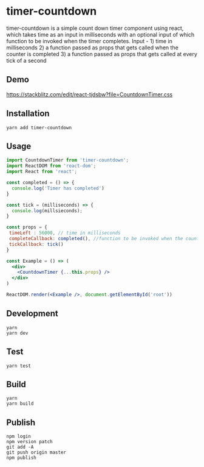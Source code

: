 # timer-countdown

timer-countdown is a simple count down timer component using react, which takes time as an input in milliseconds with an optional input of which function to be invoked when the timer completes.
Input - 1) time in milliseconds
        2) a function passed as props that gets called when the counter is completed
        3) a function passed as props that gets called at every tick of a second

## Demo

https://stackblitz.com/edit/react-tjdsbw?file=CountdownTimer.css

## Installation

`yarn add timer-countdown`

## Usage

```jsx
import CountdownTimer from 'timer-countdown';
import ReactDOM from 'react-dom';
import React from 'react';

const completed = () => {
  console.log('Timer has completed')
}

const tick = (milliseconds) => {
  console.log(millsieconds);
}

const props = {
 timeLeft : 56000, // time in milliseconds
 completeCallback: completed(), //function to be invoked when the countdown timer finishes
 tickCallback: tick()
}

const Example = () => (
  <div>
    <CountdownTimer {...this.props} />
  </div>
)

ReactDOM.render(<Example />, document.getElementById('root'))
```

## Development
    yarn
    yarn dev

## Test
    yarn test

## Build
    yarn
    yarn build

## Publish
    npm login
    npm version patch
    git add -A
    git push origin master
    npm publish
